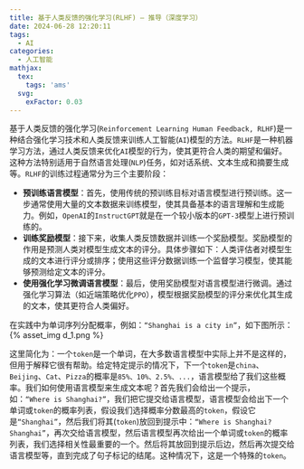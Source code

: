 ```yaml
---
title: 基于人类反馈的强化学习(RLHF) — 推导（深度学习）
date: 2024-06-28 12:20:11
tags:
  - AI
categories:
  - 人工智能
mathjax:
  tex:
    tags: 'ams'
  svg:
    exFactor: 0.03
---
```


基于人类反馈的强化学习(`Reinforcement Learning Human Feedback, RLHF`)是一种结合强化学习技术和人类反馈来训练人工智能(`AI`)模型的方法。`RLHF`是一种机器学习方法，通过人类反馈来优化`AI`模型的行为，使其更符合人类的期望和偏好。这种方法特别适用于自然语言处理(`NLP`)任务，如对话系统、文本生成和摘要生成等。`RLHF`的训练过程通常分为三个主要阶段：
<!-- more -->
- **预训练语言模型**：首先，使用传统的预训练目标对语言模型进行预训练。这一步通常使用大量的文本数据来训练模型，使其具备基本的语言理解和生成能力。例如，`OpenAI`的`InstructGPT`就是在一个较小版本的`GPT-3`模型上进行预训练的。
- **训练奖励模型**：接下来，收集人类反馈数据并训练一个奖励模型。奖励模型的作用是预测人类对模型生成文本的评分。具体步骤如下：人类评估者对模型生成的文本进行评分或排序；使用这些评分数据训练一个监督学习模型，使其能够预测给定文本的评分。
- **使用强化学习微调语言模型**：最后，使用奖励模型对语言模型进行微调。通过强化学习算法（如近端策略优化`PPO`），模型根据奖励模型的评分来优化其生成的文本，使其更符合人类偏好。

在实践中为单词序列分配概率，例如：`“Shanghai is a city in”`，如下图所示：
{% asset_img d_1.png %}

这里简化为：一个`token`是一个单词，在大多数语言模型中实际上并不是这样的，但用于解释它很有帮助。给定特定提示的情况下，下一个`token`是`china`、`Beijing`、`Cat`、`Pizza`的概率是`85%、10%、2.5%、...`，语言模型给了我们这些概率。我们如何使用语言模型来生成文本呢？首先我们会给出一个提示，如：`“Where is Shanghai?”`，我们把它提交给语言模型，语言模型会给出下一个单词或`token`的概率列表，假设我们选择概率分数最高的`token`，假设它是`“Shanghai”`，然后我们将其(`token`)放回到提示中：`“Where is Shanghai? Shanghai”`，再次交给语言模型，然后语言模型再次给出一个单词或`token`的概率列表，我们选择相关性最重要的一个。然后将其放回到提示后边，然后再次提交给语言模型等，直到完成了句子标记的结尾。这种情况下，这是一个特殊的`token`。

